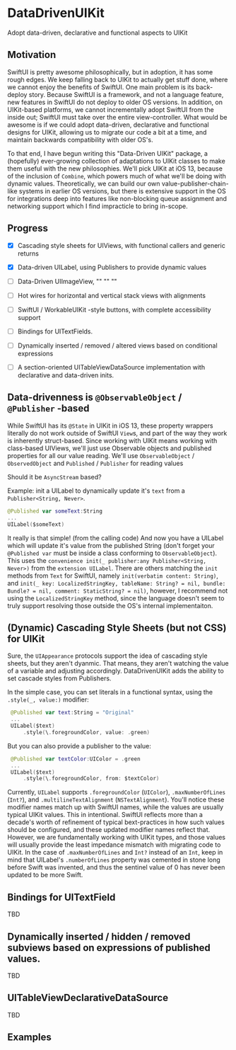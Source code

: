 # DataDrivenUIKit
 Adopt data-driven, declarative and functional aspects to UIKit


## Motivation

SwiftUI is pretty awesome philosophically, but in adoption, it has some rough edges.  We keep falling back to UIKit to actually get stuff done, where we cannot enjoy the benefits of SwiftUI.  One main problem is its back-deploy story.  Because SwiftUI is a framework, and not a language feature, new features in SwiftUI do not deploy to older OS versions.  In addition, on UIKit-based platforms, we cannot incrementally adopt SwiftUI from the inside out; SwiftUI must take over the entire view-controller.  What would be awesome is if we could adopt data-driven, declarative and functional designs for UIKit, allowing us to migrate our code a bit at a time, and maintain backwards compatibility with older OS's.

To that end, I have begun writing this "Data-Driven UIKit" package, a (hopefully) ever-growing collection of adaptations to UIKit classes to make them useful with the new philosophies.  We'll pick UIKit at iOS 13, because of the inclusion of `Combine`, which powers much of what we'll be doing with dynamic values.  Theoretically, we can build our own value-publisher-chain-like systems in earlier OS versions, but there is extensive support in the OS for integrations deep into features like non-blocking queue assignment and networking support which I find impracticle to bring in-scope.  


## Progress


- [x] Cascading style sheets for UIViews, with functional callers and generic returns
- [x] Data-driven UILabel, using Publishers to provide dynamic values
- [ ] Data-Driven UIImageView, "" "" ""
- [ ] Hot wires for horizontal and vertical stack views with alignments 
- [ ] SwiftUI / WorkableUIKit -style buttons, with complete accessibility support
- [ ] Bindings for UITextFields.
- [ ] Dynamically inserted / removed / altered views based on conditional expressions
- [ ] A section-oriented UITableViewDataSource implementation with declarative and data-driven inits.



## Data-drivenness is `@ObservableObject` / `@Publisher` -based

While SwiftUI has its `@State` in UIKit in iOS 13, these property wrappers literally do not work outside of SwiftUI `View`s, and part of the way they work is inherently struct-based.  Since working with UIKit means working with class-based UIViews, we'll just use Observable objects and published properties for all our value reading.
We'll use `ObservableObject` / `ObservedObject` and `Published` / `Publisher` for reading values 

Should it be `AsyncStream` based?


Example: init a UILabel to dynamically update it's `text` from a `Publisher<String, Never>`.

 ```swift
 @Published var someText:String
 ...
 UILabel($someText)
 ```

It really is that simple! (from the calling code) And now you have a UILabel which will update it's value from the published String (don't forget your `@Published var` must be inside a class conforming to `ObservableObject`).  This uses the `convenience init(_ publisher:any Publisher<String, Never>)` from the `extension UILabel`.  There are others matching the `init` methods from `Text` for SwiftUI, namely  `init(verbatim content: String)`, and `init(_ key: LocalizedStringKey, tableName: String? = nil, bundle: Bundle? = nil, comment: StaticString? = nil)`, however, I recommend not using the `LocalizedStringKey` method, since the language doesn't seem to truly support resolving those outside the OS's internal implementaiton.



## (Dynamic) Cascading Style Sheets (but not CSS) for UIKit

Sure, the `UIAppearance` protocols support the idea of cascading style sheets, but they aren't dyanmic.  That means, they aren't watching the value of a variable and adjusting accordingly.  DataDrivenUIKit adds the ability to set cascade styles from Publishers.


In the simple case, you can set literals in a functional syntax, using the `.style(_, value:)` modifier:

```swift
 @Published var text:String = "Original"
 ...
 UILabel($text)
	 .style(\.foregroundColor, value: .green)
```

But you can also provide a publisher to the value:


```swift
 @Published var textColor:UIColor = .green
 ...
 UILabel($text)
	 .style(\.foregroundColor, from: $textColor)
```

Currently, `UILabel` supports  `.foregroundColor` (`UIColor`), `.maxNumberOfLines` (`Int?`), and `.multilineTextAlignment` (`NSTextAlignment`).  You'll notice these modifier names match up with SwiftUI names, while the values are usually typical UIKit values.  This in intentional.  SwiftUI reflects more than a decade's worth of refinement of typical bext-practices in how such values should be configured, and these updated modifier names reflect that.  However, we are fundamentally working with UIKit types, and those values will usually provide the least impedance mismatch with migrating code to UIKit.
In the case of `.maxNumberOfLines` and `Int?` instead of an `Int`, keep in mind that UILabel's `.numberOfLines` property was cemented in stone long before Swift was invented, and thus the sentinel value of 0 has never been updated to be more Swift.


## Bindings for UITextField

TBD



## Dynamically inserted / hidden / removed subviews based on expressions of published values.

TBD


## UITableViewDeclarativeDataSource

TBD



## Examples

